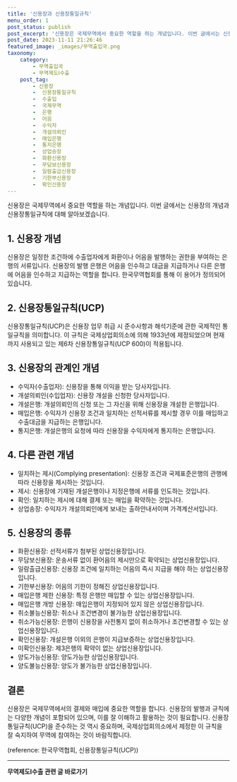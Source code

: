 ```yaml
---
title: '신용장과 신용장통일규칙'
menu_order: 1
post_status: publish
post_excerpt: '신용장은 국제무역에서 중요한 역할을 하는 개념입니다. 이번 글에서는 신용장의 개념과 신용장통일규칙에 대해 알아보겠습니다.'
post_date: 2023-11-11 21:26:46
featured_image: _images/무역출입국.png
taxonomy:
    category:
        - 무역출입국
        - 무역제도Ⅰ수출
    post_tag:
        - 신용장
        -  신용장통일규칙
        -  수출입
        -  국제무역
        -  은행
        -  어음
        -  수익자
        -  개설의뢰인
        -  매입은행
        -  통지은행
        -  상업송장
        -  화환신용장
        -  무담보신용장
        -  일람출급신용장
        -  기한부신용장
        -  확인신용장
---
```



신용장은 국제무역에서 중요한 역할을 하는 개념입니다. 이번 글에서는 신용장의 개념과 신용장통일규칙에 대해 알아보겠습니다.

## 1. 신용장 개념

신용장은 일정한 조건하에 수출업자에게 화환이나 어음을 발행하는 권한을 부여하는 은행의 서류입니다. 신용장의 발행 은행은 어음을 인수하고 대금을 지급하거나 다른 은행에 어음을 인수하고 지급하는 역할을 합니다. 한국무역협회를 통해 이 용어가 정의되어 있습니다.

## 2. 신용장통일규칙(UCP)

신용장통일규칙(UCP)은 신용장 업무 취급 시 준수사항과 해석기준에 관한 국제적인 통일규칙을 의미합니다. 이 규칙은 국제상업회의소에 의해 1933년에 제정되었으며 현재까지 사용되고 있는 제6차 신용장통일규칙(UCP 600)이 적용됩니다.

## 3. 신용장의 관계인 개념

- 수익자(수출업자): 신용장을 통해 이익을 받는 당사자입니다.
- 개설의뢰인(수입업자): 신용장 개설을 신청한 당사자입니다.
- 개설은행: 개설의뢰인의 신청 또는 그 자신을 위해 신용장을 개설한 은행입니다.
- 매입은행: 수익자가 신용장 조건과 일치하는 선적서류를 제시할 경우 이를 매입하고 수출대금을 지급하는 은행입니다.
- 통지은행: 개설은행의 요청에 따라 신용장을 수익자에게 통지하는 은행입니다.

## 4. 다른 관련 개념

- 일치하는 제시(Complying presentation): 신용장 조건과 국제표준은행의 관행에 따라 신용장을 제시하는 것입니다.
- 제시: 신용장에 기재된 개설은행이나 지정은행에 서류를 인도하는 것입니다.
- 확인: 일치하는 제시에 대해 결제 또는 매입을 확약하는 것입니다.
- 상업송장: 수익자가 개설의뢰인에게 보내는 출하안내서이며 가격계산서입니다.

## 5. 신용장의 종류

- 화환신용장: 선적서류가 첨부된 상업신용장입니다.
- 무담보신용장: 운송서류 없이 환어음의 제시만으로 확약되는 상업신용장입니다.
- 일람출급신용장: 신용장 조건에 일치하는 어음의 즉시 지급을 해야 하는 상업신용장입니다.
- 기한부신용장: 어음의 기한이 정해진 상업신용장입니다.
- 매입은행 제한 신용장: 특정 은행만 매입할 수 있는 상업신용장입니다.
- 매입은행 개방 신용장: 매입은행이 지정되어 있지 않은 상업신용장입니다.
- 취소불능신용장: 취소나 조건변경이 불가능한 상업신용장입니다.
- 취소가능신용장: 은행이 신용장을 사전통지 없이 취소하거나 조건변경할 수 있는 상업신용장입니다.
- 확인신용장: 개설은행 이외의 은행이 지급보증하는 상업신용장입니다.
- 미확인신용장: 제3은행의 확약이 없는 상업신용장입니다.
- 양도가능신용장: 양도가능한 상업신용장입니다.
- 양도불능신용장: 양도가 불가능한 상업신용장입니다.

## 결론

신용장은 국제무역에서의 결제와 매입에 중요한 역할을 합니다. 신용장의 발행과 규칙에는 다양한 개념이 포함되어 있으며, 이를 잘 이해하고 활용하는 것이 필요합니다. 신용장통일규칙(UCP)을 준수하는 것 역시 중요하며, 국제상업회의소에서 제정한 이 규칙을 잘 숙지하여 무역에 참여하는 것이 바람직합니다.


(reference: 한국무역협회, 신용장통일규칙(UCP))
<!-- wp:separator -->
<hr class="wp-block-separator has-alpha-channel-opacity"/>
<!-- /wp:separator -->

<!-- wp:group {"backgroundColor":"base","layout":{"type":"constrained"}} -->
<div class="wp-block-group has-base-background-color has-background"><!-- wp:paragraph {"align":"center","fontSize":"medium"} -->
<p class="has-text-align-center has-large-font-size"><strong>무역제도Ⅰ수출 관련 글 바로가기</strong></p>
<!-- /wp:paragraph -->


<!-- wp:latest-posts
{"categories":[{"id":14332,"count":19,"description":"","link":"https://uknowlaw.com/category/%eb%ac%b4%ec%97%ad%ec%a0%9c%eb%8f%84%e2%85%b0%ec%88%98%ec%b6%9c/","name":"무역제도Ⅰ수출","slug":"무역제도Ⅰ수출","taxonomy":"category","parent":0,"meta":[],"_links":{"self":[{"href":"https://uknowlaw.com/wp-json/wp/v2/categories/14332"}],"collection":[{"href":"https://uknowlaw.com/wp-json/wp/v2/categories"}],"about":[{"href":"https://uknowlaw.com/wp-json/wp/v2/taxonomies/category"}],"wp:post_type":[{"href":"https://uknowlaw.com/wp-json/wp/v2/posts?categories=14332"}],"curies":[{"name":"wp","href":"https://api.w.org/{rel}","templated":true}]}}],"postsToShow":100,"excerptLength":28,"postLayout":"grid","columns":2,"featuredImageAlign":"left","featuredImageSizeSlug":"large","fontSize":"small"} /--></div>
<!-- /wp:group -->